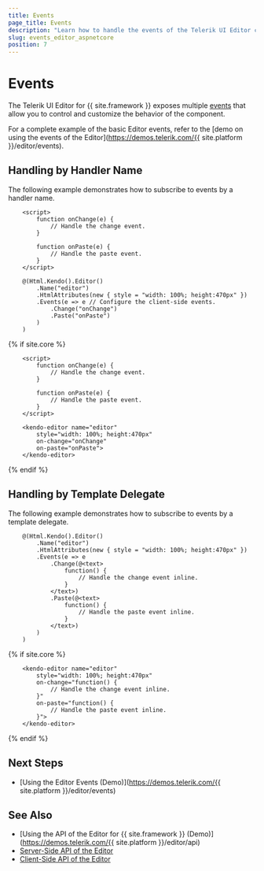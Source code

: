 ```yaml
---
title: Events
page_title: Events
description: "Learn how to handle the events of the Telerik UI Editor component for {{ site.framework }}."
slug: events_editor_aspnetcore
position: 7
---
```


# Events

The Telerik UI Editor for {{ site.framework }} exposes multiple [events](/api/Kendo.Mvc.UI.Fluent/EditorEventBuilder) that allow you to control and customize the behavior of the component.

For a complete example of the basic Editor events, refer to the [demo on using the events of the Editor](https://demos.telerik.com/{{ site.platform }}/editor/events).

## Handling by Handler Name

The following example demonstrates how to subscribe to events by a handler name.

```HtmlHelper
    <script>
        function onChange(e) {
            // Handle the change event.
        }

        function onPaste(e) {
            // Handle the paste event.
        }
    </script>

    @(Html.Kendo().Editor()
        .Name("editor")
        .HtmlAttributes(new { style = "width: 100%; height:470px" })
        .Events(e => e // Configure the client-side events.
            .Change("onChange")
            .Paste("onPaste")
        )
    )
```
{% if site.core %}
```TagHelper
    <script>
        function onChange(e) {
            // Handle the change event.
        }

        function onPaste(e) {
            // Handle the paste event.
        }
    </script>

    <kendo-editor name="editor" 
        style="width: 100%; height:470px"
        on-change="onChange"
        on-paste="onPaste">
    </kendo-editor>
```
{% endif %}

## Handling by Template Delegate

The following example demonstrates how to subscribe to events by a template delegate.

```HtmlHelper
    @(Html.Kendo().Editor()
        .Name("editor")
        .HtmlAttributes(new { style = "width: 100%; height:470px" })
        .Events(e => e
            .Change(@<text>
                function() {
                    // Handle the change event inline.
                }
            </text>)
            .Paste(@<text>
                function() {
                    // Handle the paste event inline.
                }
            </text>)
        )
    )
```
{% if site.core %}
```TagHelper
    <kendo-editor name="editor" 
        style="width: 100%; height:470px"
        on-change="function() {
            // Handle the change event inline.
        }"
        on-paste="function() {
            // Handle the paste event inline.
        }">
    </kendo-editor>
```
{% endif %}

## Next Steps

* [Using the Editor Events (Demo)](https://demos.telerik.com/{{ site.platform }}/editor/events)

## See Also

* [Using the API of the Editor for {{ site.framework }} (Demo)](https://demos.telerik.com/{{ site.platform }}/editor/api)
* [Server-Side API of the Editor](/api/editor)
* [Client-Side API of the Editor](https://docs.telerik.com/kendo-ui/api/javascript/ui/editor)
